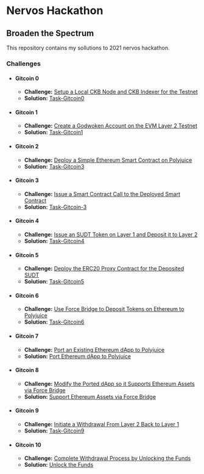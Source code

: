 # Nervos Hackathon
## Broaden the Spectrum

This repository contains my sollutions to 2021 nervos hackathon.

### Challenges
 - #### Gitcoin 0
    - **Challenge:** [Setup a Local CKB Node and CKB Indexer for the Testnet](https://gitcoin.co/issue/nervosnetwork/grants/1/100026176)
    - **Solution:** [Task-Gitcoin0](Task-Gitcoin0/README.md)
 - #### Gitcoin 1
    - **Challenge:** [Create a Godwoken Account on the EVM Layer 2 Testnet](https://gitcoin.co/issue/nervosnetwork/grants/2/100026208)
    - **Solution:** [Task-Gitcoin1](Task-Gitcoin1/README.md)
 - #### Gitcoin 2
    - **Challenge:** [Deploy a Simple Ethereum Smart Contract on Polyjuice](https://gitcoin.co/issue/nervosnetwork/grants/3/100026209)
    - **Solution:** [Task-Gitcoin3](Task-Gitcoin3/README.md)
- #### Gitcoin 3
    - **Challenge:** [Issue a Smart Contract Call to the Deployed Smart Contract](https://gitcoin.co/issue/nervosnetwork/grants/4/100026210)
    - **Solution:** [Task-Gitcoin-3](Task-Gitcoin-3/README.md)
 - #### Gitcoin 4
    - **Challenge:** [Issue an SUDT Token on Layer 1 and Deposit it to Layer 2](https://gitcoin.co/issue/nervosnetwork/grants/5/100026211)
    - **Solution:** [Task-Gitcoin4](Task-Gitcoin4/README.md)
 - #### Gitcoin 5
    - **Challenge:** [Deploy the ERC20 Proxy Contract for the Deposited SUDT](https://gitcoin.co/issue/nervosnetwork/grants/6/100026212)
    - **Solution:** [Task-Gitcoin5](Task-Gitcoin5/README.md)
 - #### Gitcoin 6
    - **Challenge:** [Use Force Bridge to Deposit Tokens on Ethereum to Polyjuice](https://gitcoin.co/issue/nervosnetwork/grants/7/100026213)
    - **Solution:** [Task-Gitcoin6](Task-Gitcoin6/README.md)
 - #### Gitcoin 7
    - **Challenge:** [Port an Existing Ethereum dApp to Polyjuice](https://gitcoin.co/issue/nervosnetwork/grants/8/100026214)
    - **Solution:** [Port Ethereum dApp to Polyjuice](#)
 - #### Gitcoin 8
    - **Challenge:** [Modify the Ported dApp so it Supports Ethereum Assets via Force Bridge](https://gitcoin.co/issue/nervosnetwork/grants/9/100026215)
    - **Solution:** [Support Ethereum Assets via Force Bridge](#)
 - #### Gitcoin 9
    - **Challenge:** [Initiate a Withdrawal From Layer 2 Back to Layer 1](https://gitcoin.co/issue/nervosnetwork/grants/10/100026216)
    - **Solution:** [Task-Gitcoin9](Task-Gitcoin9/README.md)
 - #### Gitcoin 10
    - **Challenge:** [Complete Withdrawal Process by Unlocking the Funds](https://gitcoin.co/issue/nervosnetwork/grants/11/100026217)
    - **Solution:** [Unlock the Funds](#)
